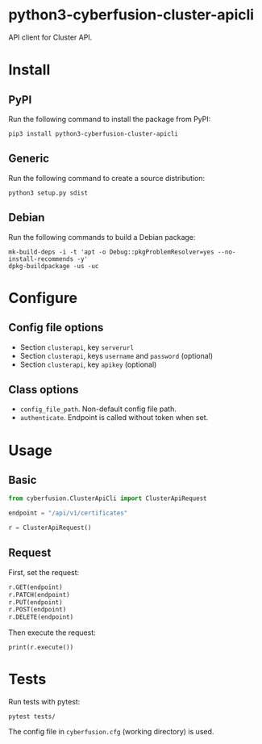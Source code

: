 # python3-cyberfusion-cluster-apicli

API client for Cluster API.

# Install

## PyPI

Run the following command to install the package from PyPI:

    pip3 install python3-cyberfusion-cluster-apicli

## Generic

Run the following command to create a source distribution:

    python3 setup.py sdist

## Debian

Run the following commands to build a Debian package:

    mk-build-deps -i -t 'apt -o Debug::pkgProblemResolver=yes --no-install-recommends -y'
    dpkg-buildpackage -us -uc

# Configure

## Config file options

* Section `clusterapi`, key `serverurl`
* Section `clusterapi`, keys `username` and `password` (optional)
* Section `clusterapi`, key `apikey` (optional)

## Class options

* `config_file_path`. Non-default config file path.
* `authenticate`. Endpoint is called without token when set.

# Usage

## Basic

```python
from cyberfusion.ClusterApiCli import ClusterApiRequest

endpoint = "/api/v1/certificates"

r = ClusterApiRequest()
```

## Request

First, set the request:

```python
r.GET(endpoint)
r.PATCH(endpoint)
r.PUT(endpoint)
r.POST(endpoint)
r.DELETE(endpoint)
```

Then execute the request:

```
print(r.execute())
```

# Tests

Run tests with pytest:

    pytest tests/

The config file in `cyberfusion.cfg` (working directory) is used.
